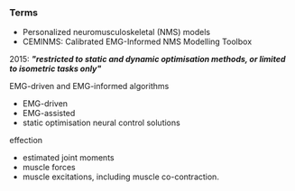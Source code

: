 ### Terms
- Personalized neuromusculoskeletal (NMS) models
- CEMINMS: Calibrated EMG-Informed NMS Modelling Toolbox

2015: ***"restricted to static and dynamic optimisation methods, or limited to isometric tasks only"***

EMG-driven and EMG-informed algorithms
- EMG-driven
- EMG-assisted
- static optimisation neural control solutions 

effection
- estimated joint moments
- muscle forces
- muscle excitations, including muscle co-contraction.